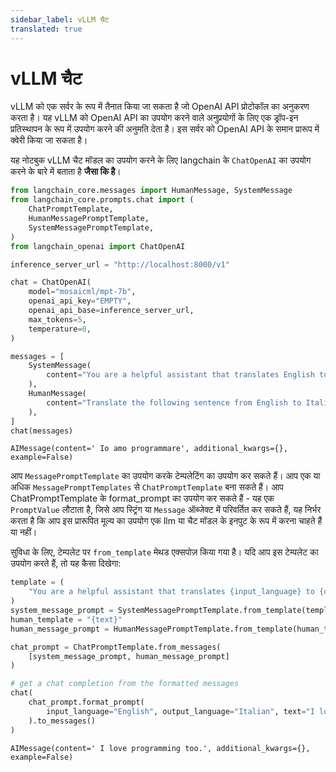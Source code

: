 ```yaml
---
sidebar_label: vLLM चैट
translated: true
---
```


# vLLM चैट

vLLM को एक सर्वर के रूप में तैनात किया जा सकता है जो OpenAI API प्रोटोकॉल का अनुकरण करता है। यह vLLM को OpenAI API का उपयोग करने वाले अनुप्रयोगों के लिए एक ड्रॉप-इन प्रतिस्थापन के रूप में उपयोग करने की अनुमति देता है। इस सर्वर को OpenAI API के समान प्रारूप में क्वेरी किया जा सकता है।

यह नोटबुक vLLM चैट मॉडल का उपयोग करने के लिए langchain के `ChatOpenAI` का उपयोग करने के बारे में बताता है **जैसा कि है**।

```python
from langchain_core.messages import HumanMessage, SystemMessage
from langchain_core.prompts.chat import (
    ChatPromptTemplate,
    HumanMessagePromptTemplate,
    SystemMessagePromptTemplate,
)
from langchain_openai import ChatOpenAI
```

```python
inference_server_url = "http://localhost:8000/v1"

chat = ChatOpenAI(
    model="mosaicml/mpt-7b",
    openai_api_key="EMPTY",
    openai_api_base=inference_server_url,
    max_tokens=5,
    temperature=0,
)
```

```python
messages = [
    SystemMessage(
        content="You are a helpful assistant that translates English to Italian."
    ),
    HumanMessage(
        content="Translate the following sentence from English to Italian: I love programming."
    ),
]
chat(messages)
```

```output
AIMessage(content=' Io amo programmare', additional_kwargs={}, example=False)
```

आप `MessagePromptTemplate` का उपयोग करके टेम्पलेटिंग का उपयोग कर सकते हैं। आप एक या अधिक `MessagePromptTemplates` से `ChatPromptTemplate` बना सकते हैं। आप ChatPromptTemplate के format_prompt का उपयोग कर सकते हैं - यह एक `PromptValue` लौटाता है, जिसे आप स्ट्रिंग या `Message` ऑब्जेक्ट में परिवर्तित कर सकते हैं, यह निर्भर करता है कि आप इस प्रारूपित मूल्य का उपयोग एक llm या चैट मॉडल के इनपुट के रूप में करना चाहते हैं या नहीं।

सुविधा के लिए, टेम्पलेट पर `from_template` मेथड एक्सपोज़ किया गया है। यदि आप इस टेम्पलेट का उपयोग करते हैं, तो यह कैसा दिखेगा:

```python
template = (
    "You are a helpful assistant that translates {input_language} to {output_language}."
)
system_message_prompt = SystemMessagePromptTemplate.from_template(template)
human_template = "{text}"
human_message_prompt = HumanMessagePromptTemplate.from_template(human_template)
```

```python
chat_prompt = ChatPromptTemplate.from_messages(
    [system_message_prompt, human_message_prompt]
)

# get a chat completion from the formatted messages
chat(
    chat_prompt.format_prompt(
        input_language="English", output_language="Italian", text="I love programming."
    ).to_messages()
)
```

```output
AIMessage(content=' I love programming too.', additional_kwargs={}, example=False)
```
